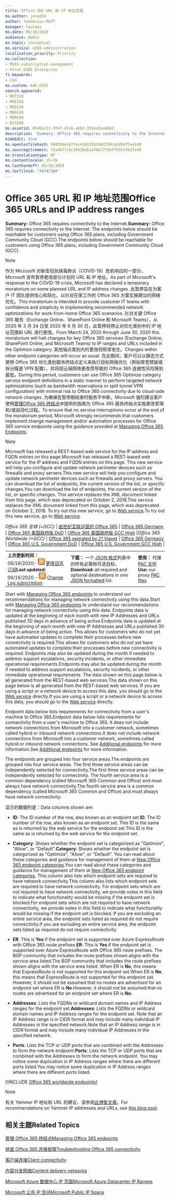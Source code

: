 ```yaml
---
title: Office 365 URL 和 IP 地址范围
ms.author: josephd
author: JoeDavies-MSFT
manager: laurawi
ms.date: 06/16/2020
audience: Admin
ms.topic: conceptual
ms.service: o365-administration
localization_priority: Priority
ms.collection:
- M365-subscription-management
- Strat_O365_Enterprise
f1.keywords:
- CSH
ms.custom: Adm_O365
search.appverid:
- MET150
- MOE150
- MED150
- MBS150
- MOM160
- BCS160
ms.assetid: 8548a211-3fe7-47cb-abb1-355ea5aa88a2
description: 'Summary: Office 365 requires connectivity to the Internet. The endpoints below should be reachable for customers using Office 365 plans, including Government Community Cloud (GCC).'
hideEdit: true
ms.openlocfilehash: 58453be147fec41bb35b7d6d758ce3d5df5a4148
ms.sourcegitcommit: f2a4b77c8c3932beb1a78bf2f5bf793fefb3fa49
ms.translationtype: MT
ms.contentlocale: zh-CN
ms.lasthandoff: 06/16/2020
ms.locfileid: "44747368"
---
```

# <a name="office-365-urls-and-ip-address-ranges"></a><span data-ttu-id="7f01e-104">Office 365 URL 和 IP 地址范围</span><span class="sxs-lookup"><span data-stu-id="7f01e-104">Office 365 URLs and IP address ranges</span></span>

 <span data-ttu-id="7f01e-105">**Summary:** Office 365 requires connectivity to the Internet.</span><span class="sxs-lookup"><span data-stu-id="7f01e-105">**Summary:** Office 365 requires connectivity to the Internet.</span></span> <span data-ttu-id="7f01e-106">The endpoints below should be reachable for customers using Office 365 plans, including Government Community Cloud (GCC).</span><span class="sxs-lookup"><span data-stu-id="7f01e-106">The endpoints below should be reachable for customers using Office 365 plans, including Government Community Cloud (GCC).</span></span>
  
> [!NOTE]
> <span data-ttu-id="7f01e-107">作为 Microsoft 对新型冠状病毒肺炎（COVID-19）危机响应的一部分，Microsoft 宣布暂停更改部分计划的 URL 和 IP 地址。</span><span class="sxs-lookup"><span data-stu-id="7f01e-107">As part of Microsoft's response to the COVID-19 crisis, Microsoft has declared a temporary moratorium on some planned URL and IP address changes.</span></span> <span data-ttu-id="7f01e-108">此暂停旨在为客户 IT 团队提供信心和简化，以针对在家工作的 Office 365 方案实施建议的网络优化。</span><span class="sxs-lookup"><span data-stu-id="7f01e-108">This moratorium is intended to provide customer IT teams with confidence and simplicity in implementing recommended network optimizations for work-from-home Office 365 scenarios.</span></span> <span data-ttu-id="7f01e-109">针对关键 Office 365 服务（Exchange Online、SharePoint Online 和 Microsoft Teams），从 2020 年 3 月 24 日至 2020 年 6 月 30 日，此暂停将停止对优化类别中的 IP 地址范围和 URL 进行更改。</span><span class="sxs-lookup"><span data-stu-id="7f01e-109">From March 24, 2020 through June 30, 2020 this moratorium will halt changes for key Office 365 services (Exchange Online, SharePoint Online, and Microsoft Teams) to IP ranges and URLs included in the Optimize category.</span></span> <span data-ttu-id="7f01e-110">其他端点类别内的更改将照常发生。</span><span class="sxs-lookup"><span data-stu-id="7f01e-110">Changes within other endpoint categories will occur as usual.</span></span> <span data-ttu-id="7f01e-111">在此期间，客户可以以静态方式使用 Office 365 优化类别服务终结点定义来执行目标网络优化（例如带宽预留或拆分隧道 VPN 配置），并将因云端网络更改而导致的 Office 365 连接性风险降到最低。</span><span class="sxs-lookup"><span data-stu-id="7f01e-111">During this period, customers can use Office 365 Optimize category service endpoint definitions in a static manner to perform targeted network optimizations (such as bandwidth reservations or split tunnel VPN configuration) with minimal risk to Office 365 connectivity due to cloud-side network changes.</span></span> <span data-ttu-id="7f01e-112">为确保在暂停期结束时服务不中断，Microsoft 强烈建议客户使用[管理Office 365 终结点](managing-office-365-endpoints.md)中提供的指南为 Office 365 服务终结点实施更改管理和/或自动化过程。</span><span class="sxs-lookup"><span data-stu-id="7f01e-112">To ensure that no service interruptions occur at the end of the moratorium period, Microsoft strongly recommends that customers implement change management and/or automation processes for Office 365 service endpoints using the guidance provided at [Managing Office 365 Endpoints](managing-office-365-endpoints.md).</span></span>

> [!NOTE]
> <span data-ttu-id="7f01e-113">Microsoft has released a REST-based web service for the IP address and FQDN entries on this page.</span><span class="sxs-lookup"><span data-stu-id="7f01e-113">Microsoft has released a REST-based web service for the IP address and FQDN entries on this page.</span></span> <span data-ttu-id="7f01e-114">This new service will help you configure and update network perimeter devices such as firewalls and proxy servers.</span><span class="sxs-lookup"><span data-stu-id="7f01e-114">This new service will help you configure and update network perimeter devices such as firewalls and proxy servers.</span></span> <span data-ttu-id="7f01e-115">You can download the list of endpoints, the current version of the list, or specific changes.</span><span class="sxs-lookup"><span data-stu-id="7f01e-115">You can download the list of endpoints, the current version of the list, or specific changes.</span></span> <span data-ttu-id="7f01e-116">This service replaces the XML document linked from this page, which was deprecated on October 2, 2018.</span><span class="sxs-lookup"><span data-stu-id="7f01e-116">This service replaces the XML document linked from this page, which was deprecated on October 2, 2018.</span></span> <span data-ttu-id="7f01e-117">To try out this new service, go to [Web service](office-365-ip-web-service.md).</span><span class="sxs-lookup"><span data-stu-id="7f01e-117">To try out this new service, go to [Web service](office-365-ip-web-service.md).</span></span>
  
<span data-ttu-id="7f01e-118">*Office 365 全球 (+GCC)* | [由世纪互联运营的 Office 365](urls-and-ip-address-ranges-21vianet.md) | [Office 365 Germany](office-365-germany-endpoints.md) | [Office 365 美国政府版 DoD](office-365-u-s-government-dod-endpoints.md)  | [Office 365 美国政府版 GCC High](office-365-u-s-government-gcc-high-endpoints.md) |</span><span class="sxs-lookup"><span data-stu-id="7f01e-118">*Office 365 Worldwide (+GCC)* | [Office 365 operated by 21 Vianet](urls-and-ip-address-ranges-21vianet.md) | [Office 365 Germany](office-365-germany-endpoints.md) | [Office 365 U.S. Government DoD](office-365-u-s-government-dod-endpoints.md)  | [Office 365 U.S. Government GCC High](office-365-u-s-government-gcc-high-endpoints.md) |</span></span>
  
||||
|:-----|:-----|:-----|
|<span data-ttu-id="7f01e-119">**上次更新时间：** 06/16/2020- ![ RSS ](media/5dc6bb29-25db-4f44-9580-77c735492c4b.png) [更改日志订阅](https://endpoints.office.com/version/worldwide?allversions=true&format=rss&clientrequestid=b10c5ed1-bad1-445f-b386-b919946339a7)</span><span class="sxs-lookup"><span data-stu-id="7f01e-119">**Last updated:** 06/16/2020 - ![RSS](media/5dc6bb29-25db-4f44-9580-77c735492c4b.png) [Change Log subscription](https://endpoints.office.com/version/worldwide?allversions=true&format=rss&clientrequestid=b10c5ed1-bad1-445f-b386-b919946339a7)</span></span> <br/> |<span data-ttu-id="7f01e-120">**下载：** 一个 [JSON 格式](https://endpoints.office.com/endpoints/worldwide?clientrequestid=b10c5ed1-bad1-445f-b386-b919946339a7)列表中的所有必需和可选目标。</span><span class="sxs-lookup"><span data-stu-id="7f01e-120">**Download:** all required and optional destinations in one [JSON formatted](https://endpoints.office.com/endpoints/worldwide?clientrequestid=b10c5ed1-bad1-445f-b386-b919946339a7) list.</span></span>  <br/> | <span data-ttu-id="7f01e-121">**使用：** 代理 [PAC 文件](managing-office-365-endpoints.md#pacfiles)</span><span class="sxs-lookup"><span data-stu-id="7f01e-121">**Use:** our proxy [PAC files](managing-office-365-endpoints.md#pacfiles)</span></span> <br/> |

 <span data-ttu-id="7f01e-122">Start with [Managing Office 365 endpoints](managing-office-365-endpoints.md) to understand our recommendations for managing network connectivity using this data.</span><span class="sxs-lookup"><span data-stu-id="7f01e-122">Start with [Managing Office 365 endpoints](managing-office-365-endpoints.md) to understand our recommendations for managing network connectivity using this data.</span></span> <span data-ttu-id="7f01e-123">Endpoints data is updated at the beginning of each month with new IP Addresses and URLs published 30 days in advance of being active.</span><span class="sxs-lookup"><span data-stu-id="7f01e-123">Endpoints data is updated at the beginning of each month with new IP Addresses and URLs published 30 days in advance of being active.</span></span> <span data-ttu-id="7f01e-124">This allows for customers who do not yet have automated updates to complete their processes before new connectivity is required.</span><span class="sxs-lookup"><span data-stu-id="7f01e-124">This allows for customers who do not yet have automated updates to complete their processes before new connectivity is required.</span></span> <span data-ttu-id="7f01e-125">Endpoints may also be updated during the month if needed to address support escalations, security incidents, or other immediate operational requirements.</span><span class="sxs-lookup"><span data-stu-id="7f01e-125">Endpoints may also be updated during the month if needed to address support escalations, security incidents, or other immediate operational requirements.</span></span> <span data-ttu-id="7f01e-126">The data shown on this page below is all generated from the REST-based web services.</span><span class="sxs-lookup"><span data-stu-id="7f01e-126">The data shown on this page below is all generated from the REST-based web services.</span></span> <span data-ttu-id="7f01e-127">If you are using a script or a network device to access this data, you should go to the [Web service](office-365-ip-web-service.md) directly.</span><span class="sxs-lookup"><span data-stu-id="7f01e-127">If you are using a script or a network device to access this data, you should go to the [Web service](office-365-ip-web-service.md) directly.</span></span>

<span data-ttu-id="7f01e-128">Endpoint data below lists requirements for connectivity from a user's machine to Office 365.</span><span class="sxs-lookup"><span data-stu-id="7f01e-128">Endpoint data below lists requirements for connectivity from a user's machine to Office 365.</span></span> <span data-ttu-id="7f01e-129">It does not include network connections from Microsoft into a customer network, sometimes called hybrid or inbound network connections.</span><span class="sxs-lookup"><span data-stu-id="7f01e-129">It does not include network connections from Microsoft into a customer network, sometimes called hybrid or inbound network connections.</span></span> <span data-ttu-id="7f01e-130">See [Additional endpoints](additional-office365-ip-addresses-and-urls.md) for more information.</span><span class="sxs-lookup"><span data-stu-id="7f01e-130">See [Additional endpoints](additional-office365-ip-addresses-and-urls.md) for more information.</span></span>

<span data-ttu-id="7f01e-131">The endpoints are grouped into four service areas.</span><span class="sxs-lookup"><span data-stu-id="7f01e-131">The endpoints are grouped into four service areas.</span></span> <span data-ttu-id="7f01e-132">The first three service areas can be independently selected for connectivity.</span><span class="sxs-lookup"><span data-stu-id="7f01e-132">The first three service areas can be independently selected for connectivity.</span></span> <span data-ttu-id="7f01e-133">The fourth service area is a common dependency (called Microsoft 365 Common and Office) and must always have network connectivity.</span><span class="sxs-lookup"><span data-stu-id="7f01e-133">The fourth service area is a common dependency (called Microsoft 365 Common and Office) and must always have network connectivity.</span></span>

<span data-ttu-id="7f01e-134">显示的数据列是：</span><span class="sxs-lookup"><span data-stu-id="7f01e-134">Data columns shown are:</span></span>

- <span data-ttu-id="7f01e-135">**ID**: The ID number of the row, also known as an endpoint set.</span><span class="sxs-lookup"><span data-stu-id="7f01e-135">**ID**: The ID number of the row, also known as an endpoint set.</span></span> <span data-ttu-id="7f01e-136">This ID is the same as is returned by the web service for the endpoint set.</span><span class="sxs-lookup"><span data-stu-id="7f01e-136">This ID is the same as is returned by the web service for the endpoint set.</span></span>

- <span data-ttu-id="7f01e-137">**Category**: Shows whether the endpoint set is categorized as "Optimize", "Allow", or "Default".</span><span class="sxs-lookup"><span data-stu-id="7f01e-137">**Category**: Shows whether the endpoint set is categorized as "Optimize", "Allow", or "Default".</span></span> <span data-ttu-id="7f01e-138">You can read about these categories and guidance for management of them at [New Office 365 endpoint categories](https://docs.microsoft.com/office365/enterprise/office-365-network-connectivity-principles#new-office-365-endpoint-categories).</span><span class="sxs-lookup"><span data-stu-id="7f01e-138">You can read about these categories and guidance for management of them at [New Office 365 endpoint categories](https://docs.microsoft.com/office365/enterprise/office-365-network-connectivity-principles#new-office-365-endpoint-categories).</span></span> <span data-ttu-id="7f01e-139">This column also lists which endpoint sets are required to have network connectivity.</span><span class="sxs-lookup"><span data-stu-id="7f01e-139">This column also lists which endpoint sets are required to have network connectivity.</span></span> <span data-ttu-id="7f01e-140">For endpoint sets which are not required to have network connectivity, we provide notes in this field to indicate what functionality would be missing if the endpoint set is blocked.</span><span class="sxs-lookup"><span data-stu-id="7f01e-140">For endpoint sets which are not required to have network connectivity, we provide notes in this field to indicate what functionality would be missing if the endpoint set is blocked.</span></span> <span data-ttu-id="7f01e-141">If you are excluding an entire service area, the endpoint sets listed as required do not require connectivity.</span><span class="sxs-lookup"><span data-stu-id="7f01e-141">If you are excluding an entire service area, the endpoint sets listed as required do not require connectivity.</span></span>

- <span data-ttu-id="7f01e-142">**ER**: This is **Yes** if the endpoint set is supported over Azure ExpressRoute with Office 365 route prefixes.</span><span class="sxs-lookup"><span data-stu-id="7f01e-142">**ER**: This is **Yes** if the endpoint set is supported over Azure ExpressRoute with Office 365 route prefixes.</span></span> <span data-ttu-id="7f01e-143">The BGP community that includes the route prefixes shown aligns with the service area listed.</span><span class="sxs-lookup"><span data-stu-id="7f01e-143">The BGP community that includes the route prefixes shown aligns with the service area listed.</span></span> <span data-ttu-id="7f01e-144">When ER is **No**, this means that ExpressRoute is not supported for this endpoint set.</span><span class="sxs-lookup"><span data-stu-id="7f01e-144">When ER is **No**, this means that ExpressRoute is not supported for this endpoint set.</span></span> <span data-ttu-id="7f01e-145">However, it should not be assumed that no routes are advertised for an endpoint set where ER is **No**.</span><span class="sxs-lookup"><span data-stu-id="7f01e-145">However, it should not be assumed that no routes are advertised for an endpoint set where ER is **No**.</span></span>

- <span data-ttu-id="7f01e-146">**Addresses**: Lists the FQDNs or wildcard domain names and IP Address ranges for the endpoint set.</span><span class="sxs-lookup"><span data-stu-id="7f01e-146">**Addresses**: Lists the FQDNs or wildcard domain names and IP Address ranges for the endpoint set.</span></span> <span data-ttu-id="7f01e-147">Note that an IP Address range is in CIDR format and may include many individual IP Addresses in the specified network.</span><span class="sxs-lookup"><span data-stu-id="7f01e-147">Note that an IP Address range is in CIDR format and may include many individual IP Addresses in the specified network.</span></span>
 
- <span data-ttu-id="7f01e-148">**Ports**: Lists the TCP or UDP ports that are combined with the Addresses to form the network endpoint.</span><span class="sxs-lookup"><span data-stu-id="7f01e-148">**Ports**: Lists the TCP or UDP ports that are combined with the Addresses to form the network endpoint.</span></span> <span data-ttu-id="7f01e-149">You may notice some duplication in IP Address ranges where there are different ports listed.</span><span class="sxs-lookup"><span data-stu-id="7f01e-149">You may notice some duplication in IP Address ranges where there are different ports listed.</span></span>

[!INCLUDE [Office 365 worldwide endpoints](./includes/office-365-worldwide-endpoints.md)]

>[!Note]
><span data-ttu-id="7f01e-150">有关 Yammer IP 地址和 URL 的建议，请参阅[此博客文章](https://techcommunity.microsoft.com/t5/Yammer-Blog/Using-hard-coded-IP-addresses-for-Yammer-is-not-recommended/ba-p/276592)。</span><span class="sxs-lookup"><span data-stu-id="7f01e-150">For recommendations on Yammer IP addresses and URLs, see [this blog post](https://techcommunity.microsoft.com/t5/Yammer-Blog/Using-hard-coded-IP-addresses-for-Yammer-is-not-recommended/ba-p/276592).</span></span>
>

## <a name="related-topics"></a><span data-ttu-id="7f01e-151">相关主题</span><span class="sxs-lookup"><span data-stu-id="7f01e-151">Related Topics</span></span>

[<span data-ttu-id="7f01e-152">管理 Office 365 终结点</span><span class="sxs-lookup"><span data-stu-id="7f01e-152">Managing Office 365 endpoints</span></span>](managing-office-365-endpoints.md)
  
[<span data-ttu-id="7f01e-153">排查 Office 365 连接故障</span><span class="sxs-lookup"><span data-stu-id="7f01e-153">Troubleshooting Office 365 connectivity</span></span>](https://support.office.com/article/d4088321-1c89-4b96-9c99-54c75cae2e6d.aspx)
  
[<span data-ttu-id="7f01e-154">客户端连接</span><span class="sxs-lookup"><span data-stu-id="7f01e-154">Client connectivity</span></span>](https://support.office.com/article/client-connectivity-4232abcf-4ae5-43aa-bfa1-9a078a99c78b)
  
[<span data-ttu-id="7f01e-155">内容分发网络</span><span class="sxs-lookup"><span data-stu-id="7f01e-155">Content delivery networks</span></span>](https://support.office.com/article/content-delivery-networks-0140f704-6614-49bb-aa6c-89b75dcd7f1f)
  
[<span data-ttu-id="7f01e-156">Microsoft Azure 数据中心 IP 范围</span><span class="sxs-lookup"><span data-stu-id="7f01e-156">Microsoft Azure Datacenter IP Ranges</span></span>](https://www.microsoft.com/download/details.aspx?id=41653)
  
[<span data-ttu-id="7f01e-157">Microsoft 公共 IP 空间</span><span class="sxs-lookup"><span data-stu-id="7f01e-157">Microsoft Public IP Space</span></span>](https://www.microsoft.com/download/details.aspx?id=53602)
